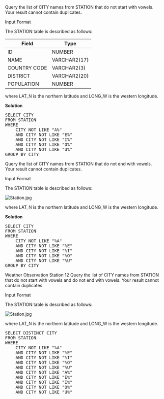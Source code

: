 Query the list of CITY names from STATION that do not start with vowels. Your result cannot contain duplicates.

Input Format

The STATION table is described as follows:

<table>
<thead>
<tr>
<th>Field</th>
<th>Type</th>
</tr>
</thead>
<tbody>
<tr>
<td>ID</td>
<td>NUMBER</td>
</tr>
<tr>
<td>NAME</td>
<td>VARCHAR2(17)</td>
</tr>
<tr>
<td>COUNTRY CODE</td>
<td>VARCHAR2(3)</td>
</tr>
<tr>
<td>DISTRICT</td>
<td>VARCHAR2(20)</td>
</tr>
<tr>
<td>POPULATION</td>
<td>NUMBER</td>
</tr>
</tbody>
</table>

where LAT_N is the northern latitude and LONG_W is the western longitude.

<p><strong>Solution</strong></p>

<pre>
SELECT CITY
FROM STATION
WHERE
    CITY NOT LIKE "A%"
    AND CITY NOT LIKE "E%"
    AND CITY NOT LIKE "I%"
    AND CITY NOT LIKE "O%"
    AND CITY NOT LIKE "U%"
GROUP BY CITY</pre>



Query the list of CITY names from STATION that do not end with vowels. Your result cannot contain duplicates.

Input Format

The STATION table is described as follows:

<p><img src="https://s3.amazonaws.com/hr-challenge-images/9336/1449345840-5f0a551030-Station.jpg" title="Station.jpg"></p>

where LAT_N is the northern latitude and LONG_W is the western longitude.

<p><strong>Solution</strong></p>

<pre>
SELECT CITY
FROM STATION
WHERE 
    CITY NOT LIKE "%A"
    AND CITY NOT LIKE "%E"
    AND CITY NOT LIKE "%I"
    AND CITY NOT LIKE "%O"
    AND CITY NOT LIKE "%U"
GROUP BY CITY</pre>

Weather Observation Station 12
Query the list of CITY names from STATION that do not start with vowels and do not end with vowels. Your result cannot contain duplicates.

Input Format

The STATION table is described as follows:

<p><img src="https://s3.amazonaws.com/hr-challenge-images/9336/1449345840-5f0a551030-Station.jpg" title="Station.jpg"></p>


where LAT_N is the northern latitude and LONG_W is the western longitude.

<pre>SELECT DISTINCT CITY
FROM STATION
WHERE 
    CITY NOT LIKE "%A"
    AND CITY NOT LIKE "%E"
    AND CITY NOT LIKE "%I"
    AND CITY NOT LIKE "%O"
    AND CITY NOT LIKE "%U"
    AND CITY NOT LIKE "A%"
    AND CITY NOT LIKE "E%"
    AND CITY NOT LIKE "I%"
    AND CITY NOT LIKE "O%"
    AND CITY NOT LIKE "U%"</pre>
